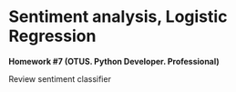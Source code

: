 # Sentiment analysis, Logistic Regression
**Homework #7 (OTUS. Python Developer. Professional)**

Review sentiment classifier
